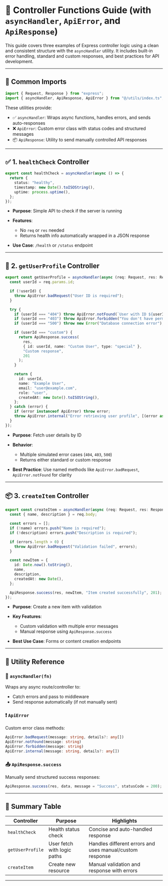 # 📘 Controller Functions Guide (with `asyncHandler`, `ApiError`, and `ApiResponse`)

This guide covers three examples of Express controller logic using a clean and consistent structure with the `asyncHandler` utility. It includes built-in error handling, standard and custom responses, and best practices for API development.

---

## 🔄 Common Imports

```ts
import { Request, Response } from "express";
import { asyncHandler, ApiResponse, ApiError } from "@/utils/index.ts";
```

These utilities provide:

* ✅ `asyncHandler`: Wraps async functions, handles errors, and sends auto-responses
* ❌ `ApiError`: Custom error class with status codes and structured messages
* 📦 `ApiResponse`: Utility to send manually controlled API responses

---

## ✅ 1. `healthCheck` Controller

```ts
export const healthCheck = asyncHandler(async () => {
  return {
    status: "healthy",
    timestamp: new Date().toISOString(),
    uptime: process.uptime(),
  };
});
```

* **Purpose**: Simple API to check if the server is running
* **Features**:

  * No `req` or `res` needed
  * Returns health info automatically wrapped in a JSON response
* **Use Case**: `/health` or `/status` endpoint

---

## 👤 2. `getUserProfile` Controller

```ts
export const getUserProfile = asyncHandler(async (req: Request, res: Response) => {
  const userId = req.params.id;

  if (!userId) {
    throw ApiError.badRequest("User ID is required");
  }

  try {
    if (userId === "404") throw ApiError.notFound(`User with ID ${userId} not found`);
    if (userId === "403") throw ApiError.forbidden("You don't have permission to access this user");
    if (userId === "500") throw new Error("Database connection error");

    if (userId === "custom") {
      return ApiResponse.success(
        res,
        { id: userId, name: "Custom User", type: "special" },
        "Custom response",
        201
      );
    }

    return {
      id: userId,
      name: "Example User",
      email: "user@example.com",
      role: "user",
      createdAt: new Date().toISOString(),
    };
  } catch (error) {
    if (error instanceof ApiError) throw error;
    throw ApiError.internal("Error retrieving user profile", [(error as Error).message]);
  }
});
```

* **Purpose**: Fetch user details by ID
* **Behavior**:

  * Multiple simulated error cases (`404`, `403`, `500`)
  * Returns either standard or custom response
* **Best Practice**: Use named methods like `ApiError.badRequest`, `ApiError.notFound` for clarity

---

## 📦 3. `createItem` Controller

```ts
export const createItem = asyncHandler(async (req: Request, res: Response) => {
  const { name, description } = req.body;

  const errors = [];
  if (!name) errors.push("Name is required");
  if (!description) errors.push("Description is required");

  if (errors.length > 0) {
    throw ApiError.badRequest("Validation failed", errors);
  }

  const newItem = {
    id: Date.now().toString(),
    name,
    description,
    createdAt: new Date(),
  };

  ApiResponse.success(res, newItem, "Item created successfully", 201);
});
```

* **Purpose**: Create a new item with validation
* **Key Features**:

  * Custom validation with multiple error messages
  * Manual response using `ApiResponse.success`
* **Best Use Case**: Forms or content creation endpoints

---

## 🔁 Utility Reference

### 🧩 `asyncHandler(fn)`

Wraps any async route/controller to:

* Catch errors and pass to middleware
* Send response automatically (if not manually sent)

### ❗ `ApiError`

Custom error class methods:

```ts
ApiError.badRequest(message: string, details?: any[])
ApiError.notFound(message: string)
ApiError.forbidden(message: string)
ApiError.internal(message: string, details?: any[])
```

### 📤 `ApiResponse.success`

Manually send structured success responses:

```ts
ApiResponse.success(res, data, message = "Success", statusCode = 200);
```

---

## 📌 Summary Table

| Controller       | Purpose                     | Highlights                                               |
| ---------------- | --------------------------- | -------------------------------------------------------- |
| `healthCheck`    | Health status check         | Concise and auto-handled response                        |
| `getUserProfile` | User fetch with logic paths | Handles different errors and uses manual/custom response |
| `createItem`     | Create new resource         | Manual validation and response with errors               |

---
